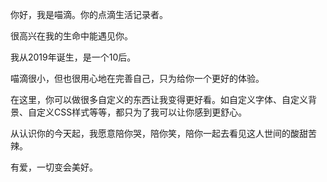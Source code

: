 你好，我是喵滴。你的点滴生活记录者。

很高兴在我的生命中能遇见你。

我从2019年诞生，是一个10后。

喵滴很小，但也很用心地在完善自己，只为给你一个更好的体验。

在这里，你可以做很多自定义的东西让我变得更好看。如自定义字体、自定义背景、自定义CSS样式等等，都只为了我可以让你感到更舒心。

从认识你的今天起，我愿意陪你哭，陪你笑，陪你一起去看见这人世间的酸甜苦辣。

有爱，一切变会美好。